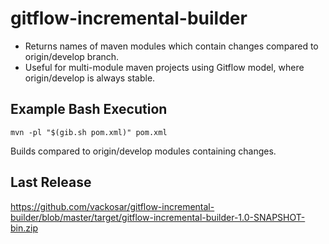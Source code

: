 # gitflow-incremental-builder

- Returns names of maven modules which contain changes compared to origin/develop branch.
- Useful for multi-module maven projects using Gitflow model, where origin/develop is always stable.

## Example Bash Execution

``` mvn -pl "$(gib.sh pom.xml)" pom.xml ```

Builds compared to origin/develop modules containing changes.

## Last Release

https://github.com/vackosar/gitflow-incremental-builder/blob/master/target/gitflow-incremental-builder-1.0-SNAPSHOT-bin.zip
